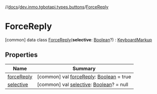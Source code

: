 //[docs](../../../index.md)/[dev.inmo.tgbotapi.types.buttons](../index.md)/[ForceReply](index.md)



# ForceReply  
 [common] data class [ForceReply](index.md)(**selective**: [Boolean](https://kotlinlang.org/api/latest/jvm/stdlib/kotlin/-boolean/index.html)?) : [KeyboardMarkup](../-keyboard-markup/index.md)   


## Properties  
  
|  Name |  Summary | 
|---|---|
| <a name="dev.inmo.tgbotapi.types.buttons/ForceReply/forceReply/#/PointingToDeclaration/"></a>[forceReply](force-reply.md)| <a name="dev.inmo.tgbotapi.types.buttons/ForceReply/forceReply/#/PointingToDeclaration/"></a> [common] val [forceReply](force-reply.md): [Boolean](https://kotlinlang.org/api/latest/jvm/stdlib/kotlin/-boolean/index.html) = true   <br>|
| <a name="dev.inmo.tgbotapi.types.buttons/ForceReply/selective/#/PointingToDeclaration/"></a>[selective](selective.md)| <a name="dev.inmo.tgbotapi.types.buttons/ForceReply/selective/#/PointingToDeclaration/"></a> [common] val [selective](selective.md): [Boolean](https://kotlinlang.org/api/latest/jvm/stdlib/kotlin/-boolean/index.html)? = null   <br>|

